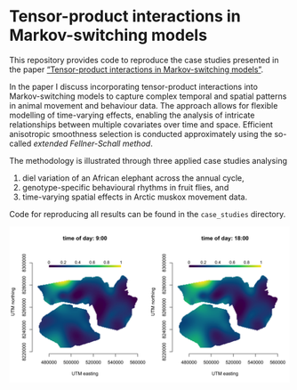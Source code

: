 
<!-- README.md is generated from README.Rmd. Please edit that file -->

# Tensor-product interactions in Markov-switching models

This repository provides code to reproduce the case studies presented in
the paper [“Tensor-product interactions in Markov-switching
models”](https://arxiv.org/abs/2507.01555).

In the paper I discuss incorporating tensor-product interactions into
Markov-switching models to capture complex temporal and spatial patterns
in animal movement and behaviour data. The approach allows for flexible
modelling of time-varying effects, enabling the analysis of intricate
relationships between multiple covariates over time and space. Efficient
anisotropic smoothness selection is conducted approximately using the
so-called *extended Fellner-Schall method*.

The methodology is illustrated through three applied case studies
analysing

1)  diel variation of an African elephant across the annual cycle,
2)  genotype-specific behavioural rhythms in fruit flies, and
3)  time-varying spatial effects in Arctic muskox movement data.

Code for reproducing all results can be found in the `case_studies`
directory.

![](./case_studies/figs/muskox_spacetime.png)
